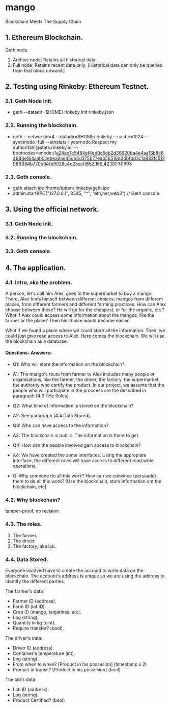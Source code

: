 # mango
Blockchain Meets The Supply Chain

## 1. Ethereum Blockchain.

Geth node.
1. Archive node: Retains all historical data.
2. Full node: Retains recent data only. [Historical data can only be queried from that block onward.]

## 2. Testing using Rinkeby: Ethereum Testnet.

### 2.1. Geth Node Init.

- geth --datadir=$HOME/.rinkeby init rinkeby.json

### 2.2. Running the blockchain.

- geth --networkid=4 --datadir=$HOME/.rinkeby --cache=1024 --syncmode=full --ethstats='yournode:Respect my authoritah!@stats.rinkeby.io' --bootnodes=enode://a24ac7c5484ef4ed0c5eb2d36620ba4e4aa13b8c84684e1b4aab0cebea2ae45cb4d375b77eab56516d34bfbd3c1a833fc51296ff084b770b94fb9028c4d25ccf@52.169.42.101:30303

### 2.3. Geth console.
- geth attach ipc:/home/tutten/.rinkeby/geth.ipc
- admin.startRPC("127.0.0.1", 8545, "*", "eth,net,web3")  // Geth console.

## 3. Using the official network.

### 3.1. Geth Node Init.
### 3.2. Running the blockchain.
### 3.3. Geth console.

## 4. The application.

### 4.1. Intro, aka the problem.

A person, let's call him Alex, goes to the supermarket to buy a mango. There, Alex finds himself between different choices; mangos from different places, from different farmers and different farming practices. How can Alex choose between these? He will go for the cheapest, or for the organic, etc.? What if Alex could access some information about the mangos, like the farmer or the place? Then his choice would become easier.

What if we found a place where we could store all the information. Then, we could just give read access to Alex.
Here comes the blockchain. We will use the blockchain as a database.

#### Questions- Answers:

- Q1: Who will store the information on the blockchain? 
- A1: The mango's route from farmer to Alex includes many people or organisations, like the farmer, the driver, the factory, the supermarket, the authority who certify the product. In our project, we assume that the people who will participate in the proccess are the described in paragraph [4.3 THe Roles].

- Q2: What kind of information is stored on the blockchain?
- A2: See paragraph [4.4 Data Stored].

- Q3: Who can have access to the information?
- A3: The blockchain is public. The information is there to get. 

- Q4: How can the people involved gain access to blockchain?
- A4: We have created the some interfaces. Using the appropiate interface, the different roles will have access to different read,write operations.

- Q: Why someone do all this work? How can we convince (persuade) them to do all this work? [Use the blockchain, store information ont the blockchain, etc]

### 4.2. Why blockchain?

tamper-proof, no revision

### 4.3. The roles.

1. The farmer.
2. The driver.
3. The factory, aka lab.

### 4.4. Data Stored.

Everyone involved have to create the account to write data on the blockchain. The account's address is unique so we are using the address to identify the different parties.

The farmer's data:
- Farmer ID (address).
- Farm ID (lot ID).
- Crop ID (mango, tanjarines, etc).
- Log (string).
- Quantity in kg (uint).
- Require transfer? (bool).

The driver's data:
- Driver ID (address).
- Container's temperature (int).
- Log (string).
- From when to when? [Product in his possesion] (timestamp x 2)
- Product in transit? [Product in his possesion] (bool)

The lab's data:
- Lab ID (address).
- Log (string).
- Product Certified? (bool)


